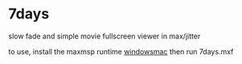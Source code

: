 # 7days
slow fade and simple movie fullscreen viewer in max/jitter  

to use, install the maxmsp runtime [windows](https://cycling74.com/thanks-for-downloading-max6/?version=max610-win-x86)[mac](https://akiaj5esl75o5wbdcv2a-maxmspjitter.s3.amazonaws.com/Max6110_150402_runtime.dmg) then run 7days.mxf

